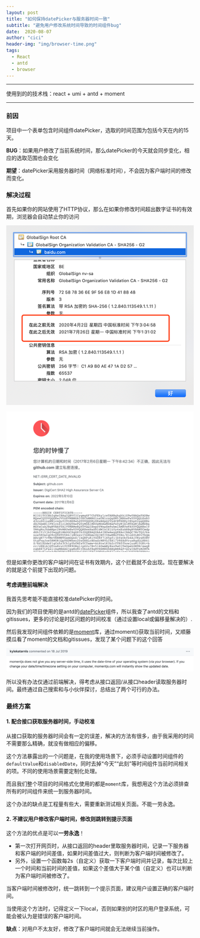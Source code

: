 ```yaml
---
layout: post
title: "如何保持datePicker与服务器时间一致"
subtitle: "避免用户修改系统时间导致的时间组件bug"
date:  2020-08-07
author: "cici"
header-img: "img/browser-time.png"
tags:
  - React
  - antd
  - browser
---
```


-------

使用到的的技术栈：react + umi + antd + moment

-----

### 前因

项目中一个表单包含时间组件datePicker，选取的时间范围为包括今天在内的15天。

**BUG**：如果用户修改了当前系统时间，那么datePicker的今天就会同步变化，相应的选取范围也会变化

**期望**：datePicker采用服务器时间（网络标准时间），不会因为客户端时间的修改而变化。

### 解决过程

首先如果你的网站使用了HTTP协议，那么在如果你修改时间超出数字证书的有效期，浏览器会自动禁止你的访问

![image](/img/in-post/post-browser-time/certificate.png)

![image](/img/in-post/post-browser-time/wrong_time.png)

但是如果你更改的客户端时间在证书有效期内，这个拦截就不会出现。现在要解决的就是这个前提下出现的问题。

#### 考虑调整前端解决

我首先思考能不能直接校准datePicker的时间。

因为我们的项目使用的是antd的[datePicker](https://ant-design.gitee.io/components/date-picker-cn/)组件，所以我查了antd的文档和gitissues，更多的讨论是时区问题的时间校准（通过设置local或偏移量解决的）.

然后我发现时间组件依赖的是[moment](http://momentjs.cn/docs/)库，通过moment()获取当前时间，又顺藤摸瓜看了moment的文档和gitissues，发现了某个问题下的这个回答

![image](/img/in-post/post-browser-time/server-side.png)

所以没有办法仅通过前端解决，得考虑从接口返回/从接口header读取服务器时间。最终通过自己搜索和与小伙伴探讨，总结出了两个可行的办法。

### 最终方案

#### 1. 配合接口获取服务器时间，手动校准

从接口获取的服务器时间会有一定的误差，解决的方法有很多，由于我采用的时间不需要那么精确，就没有做相应的偏移。

这个方法暴露出的一个问题是，在我的使用场景下，必须手动设置时间组件的`defaultValue`和`disabledDate`，同时去掉“今天”“此刻”等时间组件当前时间相关的项。不同的使用场景需要定制化处理。

而且我们整个项目的时间格式化使用的都是`moment`库，我想用这个方法必须排查所有的时间组件来统一到服务器时间。

这个办法的缺点是工程量有些大，需要重新测试相关页面。不能一劳永逸。

#### 2. 不建议用户修改客户端时间，修改则跳转到提示页面

这个方法的优点是可以**一劳永逸**！

- 第一次打开网页时，从接口返回的header里取服务器时间，记录一下服务器和客户端的时间差值，如果时间差值过大，则判断为客户端时间被修改了。
- 另外，设置一个函数每2s（自定义）获取一下客户端时间并记录，每次比较上一个时间和当前时间的差值，如果这个差值大于某个值（自定义）也可以判断为客户端时间被修改了。

当客户端时间被修改时，统一跳转到一个提示页面，建议用户设置正确的客户端时间。

当使用这个方法时，记得定义一下local，否则如果别的时区的用户登录系统，可能会被认为是错误的客户端时间。

**缺点**：对用户不太友好，修改了客户端时间就会无法继续当前操作。


